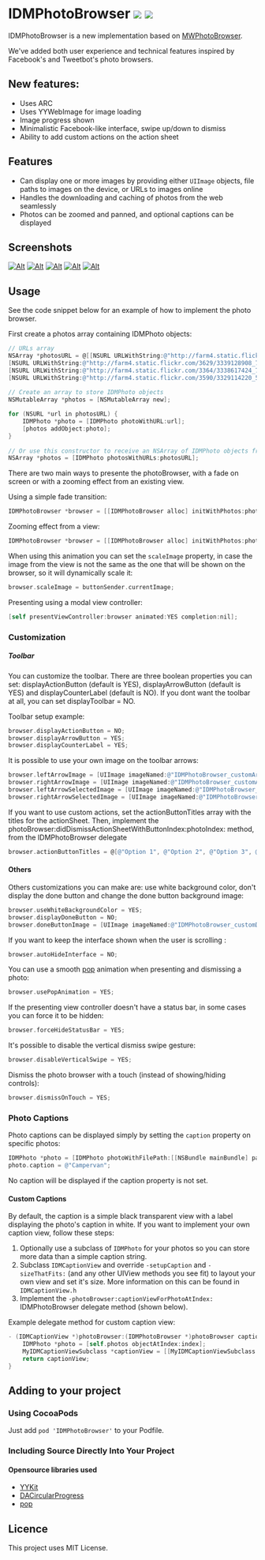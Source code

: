 # IDMPhotoBrowser ![](http://cocoapod-badges.herokuapp.com/v/IDMPhotoBrowser/badge.png) ![](http://cocoapod-badges.herokuapp.com/p/IDMPhotoBrowser/badge.png)

IDMPhotoBrowser is a new implementation based on [MWPhotoBrowser](https://github.com/mwaterfall/MWPhotoBrowser).

We've added both user experience and technical features inspired by Facebook's and Tweetbot's photo browsers.

## New features:
- Uses ARC
- Uses YYWebImage for image loading
- Image progress shown
- Minimalistic Facebook-like interface, swipe up/down to dismiss
- Ability to add custom actions on the action sheet

## Features

- Can display one or more images by providing either `UIImage` objects, file paths to images on the device, or URLs to images online
- Handles the downloading and caching of photos from the web seamlessly
- Photos can be zoomed and panned, and optional captions can be displayed

## Screenshots

[![Alt][screenshot1_thumb]][screenshot1]    [![Alt][screenshot2_thumb]][screenshot2]    [![Alt][screenshot3_thumb]][screenshot3]    [![Alt][screenshot4_thumb]][screenshot4]    [![Alt][screenshot5_thumb]][screenshot5]

[screenshot1_thumb]: https://raw.github.com/appkraft/IDMPhotoBrowser/master/Screenshots/idmphotobrowser_thumb1.png
[screenshot1]: https://raw.github.com/appkraft/IDMPhotoBrowser/master/Screenshots/idmphotobrowser_ss1.png
[screenshot2_thumb]: https://raw.github.com/appkraft/IDMPhotoBrowser/master/Screenshots/idmphotobrowser_thumb2.png
[screenshot2]: https://raw.github.com/appkraft/IDMPhotoBrowser/master/Screenshots/idmphotobrowser_ss2.png
[screenshot3_thumb]: https://raw.github.com/appkraft/IDMPhotoBrowser/master/Screenshots/idmphotobrowser_thumb3.png
[screenshot3]: https://raw.github.com/appkraft/IDMPhotoBrowser/master/Screenshots/idmphotobrowser_ss3.png
[screenshot4_thumb]: https://raw.github.com/appkraft/IDMPhotoBrowser/master/Screenshots/idmphotobrowser_thumb4.png
[screenshot4]: https://raw.github.com/appkraft/IDMPhotoBrowser/master/Screenshots/idmphotobrowser_ss4.png
[screenshot5_thumb]: https://raw.github.com/appkraft/IDMPhotoBrowser/master/Screenshots/idmphotobrowser_thumb5.png
[screenshot5]: https://raw.github.com/appkraft/IDMPhotoBrowser/master/Screenshots/idmphotobrowser_ss5.png

## Usage

See the code snippet below for an example of how to implement the photo browser.

First create a photos array containing IDMPhoto objects:

``` objective-c
// URLs array
NSArray *photosURL = @[[NSURL URLWithString:@"http://farm4.static.flickr.com/3567/3523321514_371d9ac42f_b.jpg"], 
[NSURL URLWithString:@"http://farm4.static.flickr.com/3629/3339128908_7aecabc34b_b.jpg"], 
[NSURL URLWithString:@"http://farm4.static.flickr.com/3364/3338617424_7ff836d55f_b.jpg"], 
[NSURL URLWithString:@"http://farm4.static.flickr.com/3590/3329114220_5fbc5bc92b_b.jpg"]];
    
// Create an array to store IDMPhoto objects
NSMutableArray *photos = [NSMutableArray new];

for (NSURL *url in photosURL) {
	IDMPhoto *photo = [IDMPhoto photoWithURL:url];
	[photos addObject:photo];
}
	
// Or use this constructor to receive an NSArray of IDMPhoto objects from your NSURL objects
NSArray *photos = [IDMPhoto photosWithURLs:photosURL];
````

There are two main ways to presente the photoBrowser, with a fade on screen or with a zooming effect from an existing view.

Using a simple fade transition:

``` objective-c    
IDMPhotoBrowser *browser = [[IDMPhotoBrowser alloc] initWithPhotos:photos];
``` 

Zooming effect from a view:

``` objective-c    
IDMPhotoBrowser *browser = [[IDMPhotoBrowser alloc] initWithPhotos:photos animatedFromView:sender];
```

When using this animation you can set the `scaleImage` property, in case the image from the view is not the same as the one that will be shown on the browser, so it will dynamically scale it:

``` objective-c    
browser.scaleImage = buttonSender.currentImage;
```

Presenting using a modal view controller:

``` objective-c
[self presentViewController:browser animated:YES completion:nil];
```

### Customization

##### Toolbar

You can customize the toolbar. There are three boolean properties you can set: displayActionButton (default is YES), displayArrowButton (default is YES) and displayCounterLabel (default is NO). If you dont want the toolbar at all, you can set displayToolbar = NO.

Toolbar setup example:
``` objective-c     
browser.displayActionButton = NO;
browser.displayArrowButton = YES;
browser.displayCounterLabel = YES;
```

It is possible to use your own image on the toolbar arrows:
``` objective-c     
browser.leftArrowImage = [UIImage imageNamed:@"IDMPhotoBrowser_customArrowLeft.png"];
browser.rightArrowImage = [UIImage imageNamed:@"IDMPhotoBrowser_customArrowRight.png"];
browser.leftArrowSelectedImage = [UIImage imageNamed:@"IDMPhotoBrowser_customArrowLeftSelected.png"];
browser.rightArrowSelectedImage = [UIImage imageNamed:@"IDMPhotoBrowser_customArrowRightSelected.png"];
```

If you want to use custom actions, set the actionButtonTitles array with the titles for the actionSheet. Then, implement the photoBrowser:didDismissActionSheetWithButtonIndex:photoIndex: method, from the IDMPhotoBrowser delegate

``` objective-c    
browser.actionButtonTitles = @[@"Option 1", @"Option 2", @"Option 3", @"Option 4"];
```

#### Others

Others customizations you can make are: use white background color, don't display the done button and change the done button background image:
``` objective-c    
browser.useWhiteBackgroundColor = YES;
browser.displayDoneButton = NO;
browser.doneButtonImage = [UIImage imageNamed:@"IDMPhotoBrowser_customDoneButton.png"];
```

If you want to keep the interface shown when the user is scrolling :
``` objective-c
browser.autoHideInterface = NO;
```

You can use a smooth [pop](https://github.com/facebook/pop) animation when presenting and dismissing a photo:
``` objective-c
browser.usePopAnimation = YES;
```

If the presenting view controller doesn't have a status bar, in some cases you can force it to be hidden:
``` objective-c
browser.forceHideStatusBar = YES;
```

It's possible to disable the vertical dismiss swipe gesture:
``` objective-c
browser.disableVerticalSwipe = YES;
```

Dismiss the photo browser with a touch (instead of showing/hiding controls):
``` objective-c
browser.dismissOnTouch = YES;
```

### Photo Captions

Photo captions can be displayed simply by setting the `caption` property on specific photos:
``` objective-c
IDMPhoto *photo = [IDMPhoto photoWithFilePath:[[NSBundle mainBundle] pathForResource:@"photo2l" ofType:@"jpg"]];
photo.caption = @"Campervan";
```

No caption will be displayed if the caption property is not set.

#### Custom Captions

By default, the caption is a simple black transparent view with a label displaying the photo's caption in white. If you want to implement your own caption view, follow these steps:

1. Optionally use a subclass of `IDMPhoto` for your photos so you can store more data than a simple caption string.
2. Subclass `IDMCaptionView` and override `-setupCaption` and `-sizeThatFits:` (and any other UIView methods you see fit) to layout your own view and set it's size. More information on this can be found in `IDMCaptionView.h`
3. Implement the `-photoBrowser:captionViewForPhotoAtIndex:` IDMPhotoBrowser delegate method (shown below).

Example delegate method for custom caption view:
``` objective-c
- (IDMCaptionView *)photoBrowser:(IDMPhotoBrowser *)photoBrowser captionViewForPhotoAtIndex:(NSUInteger)index {
	IDMPhoto *photo = [self.photos objectAtIndex:index];
	MyIDMCaptionViewSubclass *captionView = [[MyIDMCaptionViewSubclass alloc] initWithPhoto:photo];
	return captionView;
}
```

## Adding to your project

### Using CocoaPods

Just add `pod 'IDMPhotoBrowser'` to your Podfile.

### Including Source Directly Into Your Project

#### Opensource libraries used

- [YYKit](https://github.com/ibireme/YYKit)
- [DACircularProgress](https://github.com/danielamitay/DACircularProgress)
- [pop](https://github.com/facebook/pop)

## Licence

This project uses MIT License.

